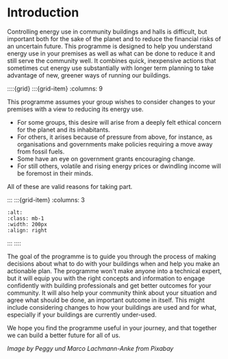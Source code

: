  # Introduction

Controlling energy use in community buildings and halls is difficult, but important both for the sake of the planet and to reduce the financial risks of an uncertain future.   This programme is designed to help you understand energy use in your premises as well as what can be done to reduce it and still serve the community well.   It combines quick, inexpensive actions that sometimes cut energy use substantially with longer term planning to take advantage of new, greener ways of running our buildings.

 
 
::::{grid} 
:::{grid-item}
:columns: 9


This programme assumes your group wishes to consider changes to your premises with a view to reducing its energy use. 

- For some groups, this desire will arise from a deeply felt ethical concern for the planet and its inhabitants.  
- For others, it arises because of pressure from above, for instance, as organisations and governments make policies requiring a move away from fossil fuels.
- Some have an eye on government grants encouraging change.
- For still others, volatile and rising energy prices or dwindling income will be foremost in their minds. 
 

All of these are valid reasons for taking part. 

:::
:::{grid-item}
:columns: 3
```{image} /images/path-g9c5fe6cfd_1280.jpg
:alt: 
:class: mb-1
:width: 200px
:align: right
```
:::
::::


The goal of the programme is to guide you through the process of making decisions about what to do with your buildings when and help you make an actionable plan.  The programme won't make anyone into a technical expert, but it will equip you with the right concepts and information to engage confidently with building professionals and get better outcomes for your community.  It will also help your community think about your situation and agree what should be done, an important outcome in itself.  This might include considering changes to how your buildings are used and for what, especially if your buildings are currently under-used. 

We hope you find the programme useful in your journey, and that together we can build a better future for all of us. 

*Image by Peggy und Marco Lachmann-Anke from Pixabay* 

<!--
/images/1199px-Gabal_El-Zayt_Wind_farm.png
*(c) حُميد, CC BY-SA 4.0 <https://creativecommons.org/licenses/by-sa/4.0>, via Wikimedia Commons*
-->


